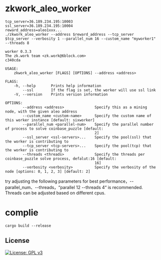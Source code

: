 # zkwork_aleo_worker
```shell
tcp_server=36.189.234.195:10003
ssl_server=36.189.234.195:10004
reward_address=aleo1xxx...
./zkwork_aleo_worker --address $reward_address --tcp_server $tcp_server --verbosity 1 --parallel_num 16 --custom_name "myworker1" --threads 8
```
```shell
worker 0.3.3
The zk.work team <zk.work@6block.com>
c340cda

USAGE:
    zkwork_aleo_worker [FLAGS] [OPTIONS] --address <address>

FLAGS:
    -h, --help       Prints help information
        --ssl        If the flag is set, the worker will use ssl link
    -V, --version    Prints version information

OPTIONS:
        --address <address>              Specify this as a mining node, with the given aleo address
        --custom_name <custom-name>      Specify the custom name of this worker instance [default: sixworker]
        --parallel_num <parallel-num>    Specify the parallel number of process to solve coinbase_puzzle [default:
                                         2]
        --ssl_server <ssl-servers>...    Specify the pool(ssl) that the worker is contributing to
        --tcp_server <tcp-servers>...    Specify the pool(tcp) that the worker is contributing to
        --threads <threads>              Specify the threads per coinbase_puzzle solve process, defalut:16 [default:
                                         16]
        --verbosity <verbosity>          Specify the verbosity of the node [options: 0, 1, 2, 3] [default: 2]
```
try adjusting the following parameters for best performance，--parallel_num、--threads，“parallel 12 --threads 4“ is recommended. Threads can be adjusted based on different cpus.

# complie
```shell
cargo build --release
```


## License

[![License: GPL v3](https://img.shields.io/badge/License-GPLv3-blue.svg)](./LICENSE.md)

